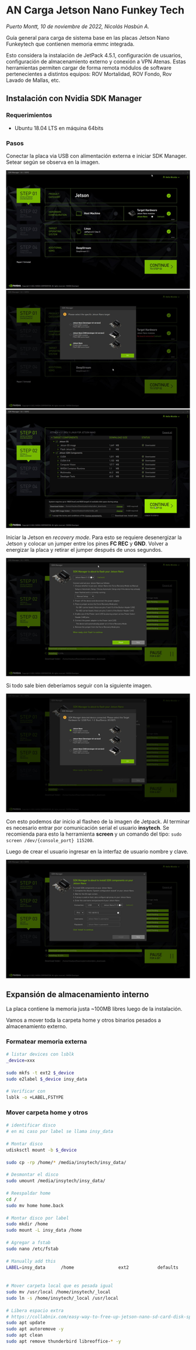 # AN Carga Jetson Nano Funkey Tech
_Puerto Montt, 10 de noviembre de 2022, Nicolás Hasbún A._

Guía general para carga de sistema base en las placas Jetson Nano Funkeytech que contienen memoria emmc integrada. 

Esto considera la instalación de JetPack 4.5.1, configuración de usuarios, configuración de almacenamiento externo y conexión a VPN Atenas. Estas herramientas permiten cargar de forma remota módulos de software pertenecientes a distintos equipos: ROV Mortalidad, ROV Fondo, Rov Lavado de Mallas, etc. 

## Instalación con Nvidia SDK Manager

### Requerimientos
- Ubuntu 18.04 LTS en máquina 64bits

### Pasos

Conectar la placa via USB con alimentación externa e iniciar SDK Manager. Setear según se observa en la imagen.

<img src="./img/step1.0.jpg" style="zoom:50%;" />

<img src="./img/step1.1.jpg" style="zoom:50%;" />

<img src="./img/step2.jpg" style="zoom:50%;" />

Iniciar la Jetson en *recovery mode*. Para esto se requiere desenergizar la Jetson y colocar un jumper entre los pines **FC REC** y **GND**. Volver a energizar la placa y retirar el jumper después de unos segundos.

<img src="./img/step3.jpg" style="zoom:50%;" />

Si todo sale bien deberíamos seguir con la siguiente imagen.

<img src="./img/step4.jpg" style="zoom:50%;" />

Con esto podemos dar inicio al flasheo de la imagen de Jetpack. Al terminar es necesario entrar por comunicación serial el usuario **insytech**. Se recomienda para esto la herramienta **screen** y un comando del tipo: `sudo screen /dev/{console_port} 115200`.

Luego de crear el usuario ingresar en la interfaz de usuario nombre y clave.

<img src="./img/step5.jpg" style="zoom:50%;" />

## Expansión de almacenamiento interno

La placa contiene la memoria justa ~100MB libres luego de la instalación.

Vamos a mover toda la carpeta home y otros binarios pesados a almacenamiento externo.

### Formatear memoria externa
```bash
# listar devices con lsblk
_device=xxx

sudo mkfs -t ext2 $_device
sudo e2label $_device insy_data

# Verificar con
lsblk -o +LABEL,FSTYPE

```

### Mover carpeta home y otros

```bash
# identificar disco
# en mi caso por label se llama insy_data

# Montar disco
udisksctl mount -b $_device

sudo cp -rp /home/* /media/insytech/insy_data/

# Desmontar el disco
sudo umount /media/insytech/insy_data/

# Reespaldar home
cd /
sudo mv home home.back

# Montar disco por label
sudo mkdir /home
sudo mount -L insy_data /home

# Agregar a fstab
sudo nano /etc/fstab

# Manually add this
LABEL=insy_data      /home                 ext2           defaults                                     0 0


# Mover carpeta local que es pesada igual
sudo mv /usr/local /home/insytech/_local
sudo ln -s /home/insytech/_local /usr/local

# Libera espacio extra
# https://collabnix.com/easy-way-to-free-up-jetson-nano-sd-card-disk-space-by-40%EF%BF%BC%EF%BF%BC/
sudo apt update
sudo apt autoremove -y
sudo apt clean
sudo apt remove thunderbird libreoffice-* -y
